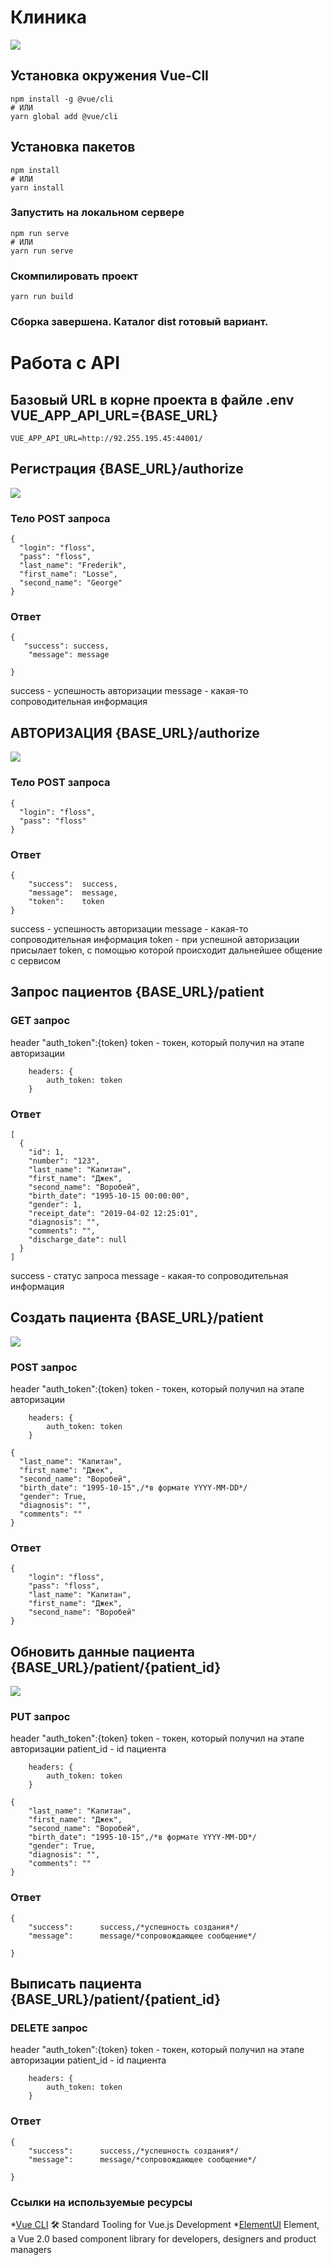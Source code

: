 # Клиника
![](assets/main.png)
## Установка окружения Vue-ClI
```
npm install -g @vue/cli
# ИЛИ
yarn global add @vue/cli
```
## Установка пакетов
```
npm install
# ИЛИ
yarn install
```

### Запустить на локальном сервере
```
npm run serve
# ИЛИ
yarn run serve
```

### Скомпилировать проект
```
yarn run build
```

### Сборка завершена. Каталог dist готовый вариант.



# Работа с API

## Базовый URL в корне проекта в файле .env VUE_APP_API_URL={BASE_URL}

```
VUE_APP_API_URL=http://92.255.195.45:44001/
```

## Регистрация {BASE_URL}/authorize

![](assets/reg.png)

### Тело POST запроса

```
{
  "login": "floss",
  "pass": "floss",
  "last_name": "Frederik",
  "first_name": "Losse",
  "second_name": "George"
}
```

### Ответ
```
{
   "success": success,
    "message": message

}
```
success - успешность авторизации
message - какая-то сопроводительная информация

## АВТОРИЗАЦИЯ {BASE_URL}/authorize
![](assets/enter.png)

### Тело POST запроса 

```
{
  "login": "floss",
  "pass": "floss"
}
```

### Ответ
```
{
    "success":  success,
    "message":  message,
    "token":    token
}
```
success - успешность авторизации
message - какая-то сопроводительная информация
token - при успешной авторизации присылает token, с помощью которой происходит дальнейшее общение с сервисом

## Запрос пациентов {BASE_URL}/patient

### GET запрос 

header "auth_token":{token}
token -  токен, который получил на этапе авторизации

```
    headers: {
        auth_token: token
    }
```
### Ответ
```
[
  {
    "id": 1,
    "number": "123",
    "last_name": "Капитан",
    "first_name": "Джек",
    "second_name": "Воробей",
    "birth_date": "1995-10-15 00:00:00",
    "gender": 1,
    "receipt_date": "2019-04-02 12:25:01",
    "diagnosis": "",
    "comments": "",
    "discharge_date": null
  }
]
```
success - статус запроса
message - какая-то сопроводительная информация


## Создать пациента {BASE_URL}/patient
![](assets/new.png)

### POST запрос 

header "auth_token":{token}
token -  токен, который получил на этапе авторизации

```
    headers: {
        auth_token: token
    }
```

```
{
  "last_name": "Капитан",
  "first_name": "Джек",
  "second_name": "Воробей",
  "birth_date": "1995-10-15",/*в формате YYYY-MM-DD*/
  "gender": True,
  "diagnosis": "",
  "comments": ""
}
```

### Ответ
```
{
    "login": "floss",
    "pass": "floss",
    "last_name": "Капитан",
    "first_name": "Джек",
    "second_name": "Воробей"
}

```


## Обновить данные пациента {BASE_URL}/patient/{patient_id}
![](assets/update.png)

### PUT запрос 

header "auth_token":{token}
token -  токен, который получил на этапе авторизации
patient_id - id пациента


```
    headers: {
        auth_token: token
    }
```

```
{
    "last_name": "Капитан",
    "first_name": "Джек",
    "second_name": "Воробей",
    "birth_date": "1995-10-15",/*в формате YYYY-MM-DD*/
    "gender": True,
    "diagnosis": "",
    "comments": ""
}
```

### Ответ
```
{
    "success":      success,/*успешность создания*/
    "message":      message/*сопровождающее сообщение*/

}
```


## Выписать пациента {BASE_URL}/patient/{patient_id}

### DELETE запрос 

header "auth_token":{token}
token -  токен, который получил на этапе авторизации
patient_id - id пациента


```
    headers: {
        auth_token: token
    }
```

### Ответ
```
{
    "success":      success,/*успешность создания*/
    "message":      message/*сопровождающее сообщение*/

}
```

### Ссылки на используемые ресурсы
*[Vue CLI](https://cli.vuejs.org/) 🛠️ Standard Tooling for Vue.js Development
*[ElementUI](https://element.eleme.io/#/en-US) Element, a Vue 2.0 based component library for developers, designers and product managers
